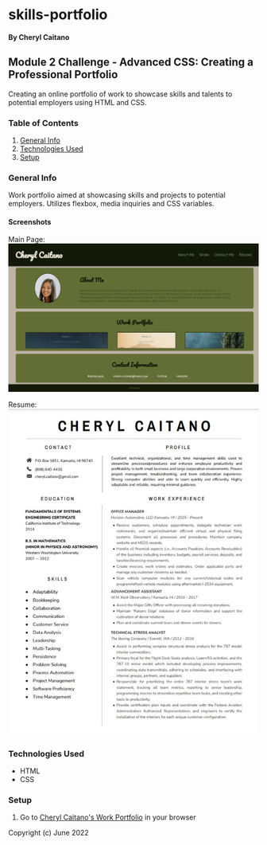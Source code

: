 # skills-portfolio
#### By Cheryl Caitano

## Module 2 Challenge - Advanced CSS: Creating a Professional Portfolio

Creating an online portfolio of work to showcase skills and talents to potential employers using HTML and CSS.

### Table of Contents

1. [General Info](#general-info)
2. [Technologies Used](#technologies-used)
3. [Setup](#setup)

### General Info

Work portfolio aimed at showcasing skills and projects to potential employers. Utilizes flexbox, media inquiries and CSS variables.

#### Screenshots

Main Page:
<img src="./assets/images/portfolio-screenshot.jpg" alt="Portfolio Page Screenshot"/>

Resume:
<img src="./assets/images/resume.jpg" alt="Resume Screenshot">
### Technologies Used

* HTML
* CSS

### Setup 

1. Go to <a href="https://ccaitano.github.io/skills-portfolio"> Cheryl Caitano's Work Portfolio</a> in your browser

Copyright (c) June 2022

